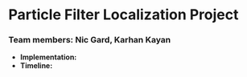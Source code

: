 # Particle Filter Localization Project
### Team members: Nic Gard, Karhan Kayan
* **Implementation:**
* **Timeline:**
